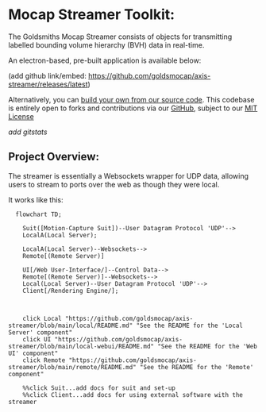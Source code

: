 # Mocap Streamer Toolkit:

The Goldsmiths Mocap Streamer consists of objects for transmitting labelled bounding volume hierarchy (BVH) data in real-time.

An electron-based, pre-built application is available below: 

(add github link/embed: https://github.com/goldsmocap/axis-streamer/releases/latest)

Alternatively, you can [build your own from our source code](https://github.com/goldsmocap/axis-streamer/blob/main/README.md#making-a-release). This codebase is entirely open to forks and contributions via our [GitHub](https://github.com/goldsmocap/axis-streamer/), subject to our [MIT License](https://github.com/goldsmocap/axis-streamer/blob/main/LICENSE)

*add gitstats*

## Project Overview:

The streamer is essentially a Websockets wrapper for UDP data, allowing users to stream to ports over the web as though they were local. 

It works like this:


```mermaid
  flowchart TD;

    Suit([Motion-Capture Suit])--User Datagram Protocol 'UDP'-->
    LocalA(Local Server);

    LocalA(Local Server)--Websockets-->
    Remote[(Remote Server)]
    
    UI[/Web User-Interface/]--Control Data-->
    Remote[(Remote Server)]--Websockets-->
    Local(Local Server)--User Datagram Protocol 'UDP'--> 
    Client[/Rendering Engine/];


    
    click Local "https://github.com/goldsmocap/axis-streamer/blob/main/local/README.md" "See the README for the 'Local Server' component"
    click UI "https://github.com/goldsmocap/axis-streamer/blob/main/local-webui/README.md" "See the README for the 'Web UI' component"
    click Remote "https://github.com/goldsmocap/axis-streamer/blob/main/remote/README.md" "See the README for the 'Remote' component"
    
    %%click Suit...add docs for suit and set-up
    %%click Client...add docs for using external software with the streamer

```



